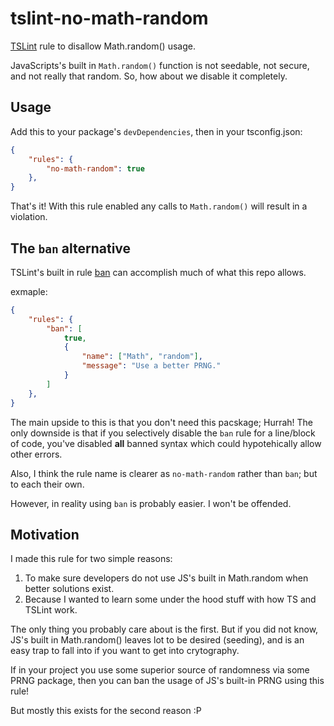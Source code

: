 # tslint-no-math-random

[TSLint][tslint] rule to disallow Math.random() usage.

JavaScripts's built in `Math.random()` function is not seedable, not secure,
and not really that random. So, how about we disable it completely.

## Usage

Add this to your package's `devDependencies`, then in your tsconfig.json:

```json
{
    "rules": {
        "no-math-random": true
    },
}
```

That's it! With this rule enabled any calls to `Math.random()` will result in a
violation.

## The `ban` alternative

TSLint's built in rule [ban][ban] can accomplish much of what this repo allows.

exmaple:

```json
{
    "rules": {
        "ban": [
            true,
            {
                "name": ["Math", "random"],
                "message": "Use a better PRNG."
            }
        ]
    },
}
```

The main upside to this is that you don't need this pacskage; Hurrah! The only
downside is that if you selectively disable the `ban` rule for a line/block of
code, you've disabled **all** banned syntax which could hypotehically allow
other errors.

Also, I think the rule name is clearer as `no-math-random` rather than `ban`;
but to each their own.

However, in reality using `ban` is probably easier. I won't be offended.

## Motivation

I made this rule for two simple reasons:

1. To make sure developers do not use JS's built in Math.random when better
   solutions exist.
2. Because I wanted to learn some under the hood stuff with how TS and TSLint
   work.

The only thing you probably care about is the first. But if you did not know,
JS's built in Math.random() leaves lot to be desired (seeding), and is an easy
trap to fall into if you want to get into crytography.

If in your project you use some superior source of randomness via some PRNG
package, then you can ban the usage of JS's built-in PRNG using this rule!

But mostly this exists for the second reason :P

[tslint]: https://github.com/palantir/tslint
[ban]: https://palantir.github.io/tslint/rules/ban/
